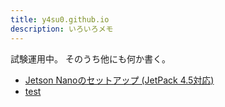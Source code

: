```yaml
---
title: y4su0.github.io
description: いろいろメモ
---
```

試験運用中。
そのうち他にも何か書く。

- [Jetson Nanoのセットアップ (JetPack 4.5対応)](jetson_nano_jp45.html)
- [test](test.html)
